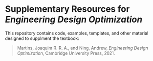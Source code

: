 # Supplementary Resources for *Engineering Design Optimization*

This repository contains code, examples, templates, and other material designed to supplment the textbook: 
> Martins, Joaquim R. R. A., and Ning, Andrew, *Engineering Design Optimization*, Cambridge University Press, 2021.

